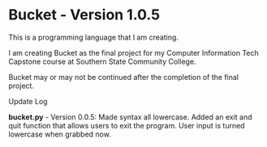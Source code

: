 # Bucket - Version 1.0.5
This is a programming language that I am creating.

I am creating Bucket as the final project for my Computer Information Tech Capstone course at Southern State Community College.

Bucket may or may not be continued after the completion of the final project.


Update Log

**bucket.py** - Version 0.0.5: Made syntax all lowercase. Added an exit and quit function that allows users to exit the program. User input is turned lowercase when grabbed now.

